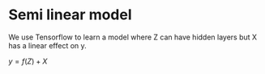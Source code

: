 # Semi linear model

We use Tensorflow to learn a model where Z can have hidden layers but
X has a linear effect on y.

$y = f(Z) + X$